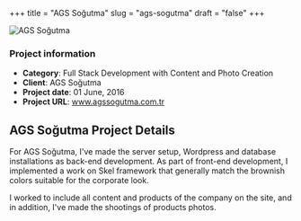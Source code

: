 +++
title = "AGS Soğutma"
slug = "ags-sogutma"
draft = "false"
+++


<img src="/images/portfolio/ags.jpg" class="img-responsive" alt="AGS Soğutma">

<div class="card-header bg-secondary p-2">
        <h3 class="card-title p-2">Project information</h3>
        <ul>
          <li><strong>Category</strong>: Full Stack Development with Content and Photo Creation</li>
          <li><strong>Client</strong>: AGS Soğutma</li>
          <li><strong>Project date</strong>: 01 June, 2016</li>
          <li><strong>Project URL</strong>: <a href="http://www.agssogutma.com.tr/">www.agssogutma.com.tr</a></li>
        </ul>
</div>


<div class="card-body">
     <h2 class="card-title py-2">AGS Soğutma Project Details</h2>
          <p>
           For AGS Soğutma, I've made the server setup, Wordpress and database installations as back-end development. As part of front-end development, I implemented a work on Skel framework that generally match the brownish colors suitable for the corporate look. </p>
         <p>
           I worked to include all content and products of the company on the site, and in addition, I've made the shootings of products photos.</p>
</div>
